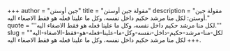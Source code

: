 +++
author = "جين أوستن"
title = "مقولة جين أوستن"
description = "مقولة جين أوستن: لكل منا مرشد حكيم داخل نفسه، وكل ما علينا فعله هو فقط الاصغاء اليه."
quote = '''لكل منا مرشد حكيم داخل نفسه، وكل ما علينا فعله هو فقط الاصغاء اليه.''' 
slug = "لكل-منا-مرشد-حكيم-داخل-نفسه-وكل-ما-علينا-فعله-هو-فقط-الاصغاء-اليه"
+++
لكل منا مرشد حكيم داخل نفسه، وكل ما علينا فعله هو فقط الاصغاء اليه.
